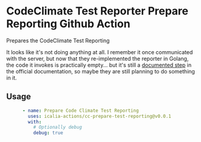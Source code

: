 # CodeClimate Test Reporter Prepare Reporting Github Action

Prepares the CodeClimate Test Reporting

It looks like it's not doing anything at all. I remember it once communicated
with the server, but now that they re-implemented the reporter in Golang, the
code it invokes is practically empty... but it's still a
[documented step](https://docs.codeclimate.com/docs/configuring-test-coverage#quick-guide)
in the official documentation, so maybe they are still planning to do something
in it.

## Usage

```yaml
      - name: Prepare Code Climate Test Reporting
        uses: icalia-actions/cc-prepare-test-reporting@v0.0.1
        with:
          # Optionally debug
          debug: true
```